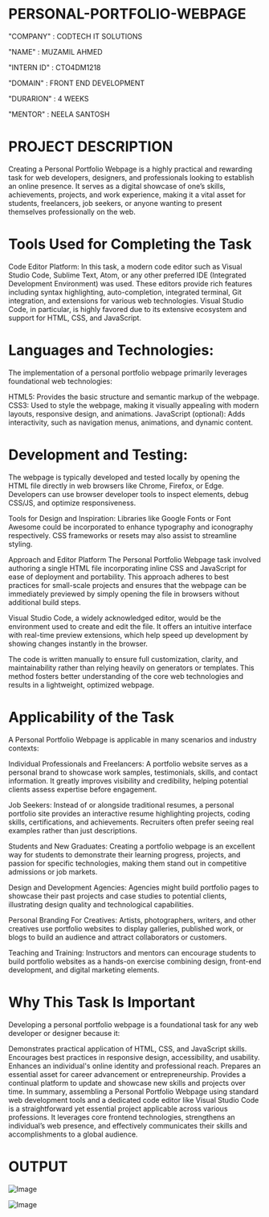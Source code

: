 # PERSONAL-PORTFOLIO-WEBPAGE

"COMPANY" : CODTECH IT SOLUTIONS

"NAME" : MUZAMIL AHMED

"INTERN ID" : CTO4DM1218

"DOMAIN" : FRONT END DEVELOPMENT

"DURARION" : 4 WEEKS

"MENTOR" : NEELA SANTOSH

# PROJECT DESCRIPTION

Creating a Personal Portfolio Webpage is a highly practical and rewarding task for web developers, designers, and professionals looking to establish an online presence. It serves as a digital showcase of one’s skills, achievements, projects, and work experience, making it a vital asset for students, freelancers, job seekers, or anyone wanting to present themselves professionally on the web.

# Tools Used for Completing the Task
Code Editor Platform:
In this task, a modern code editor such as Visual Studio Code, Sublime Text, Atom, or any other preferred IDE (Integrated Development Environment) was used. These editors provide rich features including syntax highlighting, auto-completion, integrated terminal, Git integration, and extensions for various web technologies. Visual Studio Code, in particular, is highly favored due to its extensive ecosystem and support for HTML, CSS, and JavaScript.

# Languages and Technologies:
The implementation of a personal portfolio webpage primarily leverages foundational web technologies:

HTML5: Provides the basic structure and semantic markup of the webpage.
CSS3: Used to style the webpage, making it visually appealing with modern layouts, responsive design, and animations.
JavaScript (optional): Adds interactivity, such as navigation menus, animations, and dynamic content.

# Development and Testing:
The webpage is typically developed and tested locally by opening the HTML file directly in web browsers like Chrome, Firefox, or Edge. Developers can use browser developer tools to inspect elements, debug CSS/JS, and optimize responsiveness.

Tools for Design and Inspiration:
Libraries like Google Fonts or Font Awesome could be incorporated to enhance typography and iconography respectively. CSS frameworks or resets may also assist to streamline styling.

Approach and Editor Platform
The Personal Portfolio Webpage task involved authoring a single HTML file incorporating inline CSS and JavaScript for ease of deployment and portability. This approach adheres to best practices for small-scale projects and ensures that the webpage can be immediately previewed by simply opening the file in browsers without additional build steps.

Visual Studio Code, a widely acknowledged editor, would be the environment used to create and edit the file. It offers an intuitive interface with real-time preview extensions, which help speed up development by showing changes instantly in the browser.

The code is written manually to ensure full customization, clarity, and maintainability rather than relying heavily on generators or templates. This method fosters better understanding of the core web technologies and results in a lightweight, optimized webpage.

# Applicability of the Task
A Personal Portfolio Webpage is applicable in many scenarios and industry contexts:

Individual Professionals and Freelancers:
A portfolio website serves as a personal brand to showcase work samples, testimonials, skills, and contact information. It greatly improves visibility and credibility, helping potential clients assess expertise before engagement.

Job Seekers:
Instead of or alongside traditional resumes, a personal portfolio site provides an interactive resume highlighting projects, coding skills, certifications, and achievements. Recruiters often prefer seeing real examples rather than just descriptions.

Students and New Graduates:
Creating a portfolio webpage is an excellent way for students to demonstrate their learning progress, projects, and passion for specific technologies, making them stand out in competitive admissions or job markets.

Design and Development Agencies:
Agencies might build portfolio pages to showcase their past projects and case studies to potential clients, illustrating design quality and technological capabilities.

Personal Branding For Creatives:
Artists, photographers, writers, and other creatives use portfolio websites to display galleries, published work, or blogs to build an audience and attract collaborators or customers.

Teaching and Training:
Instructors and mentors can encourage students to build portfolio websites as a hands-on exercise combining design, front-end development, and digital marketing elements.

# Why This Task Is Important
Developing a personal portfolio webpage is a foundational task for any web developer or designer because it:

Demonstrates practical application of HTML, CSS, and JavaScript skills.
Encourages best practices in responsive design, accessibility, and usability.
Enhances an individual's online identity and professional reach.
Prepares an essential asset for career advancement or entrepreneurship.
Provides a continual platform to update and showcase new skills and projects over time.
In summary, assembling a Personal Portfolio Webpage using standard web development tools and a dedicated code editor like Visual Studio Code is a straightforward yet essential project applicable across various professions. It leverages core frontend technologies, strengthens an individual’s web presence, and effectively communicates their skills and accomplishments to a global audience.

# OUTPUT

![Image](https://github.com/user-attachments/assets/64027fa7-8d16-4b2c-9ae7-8e2c966ab8fd)

![Image](https://github.com/user-attachments/assets/e7f75be1-2587-4849-ba12-5e00c1493800)

